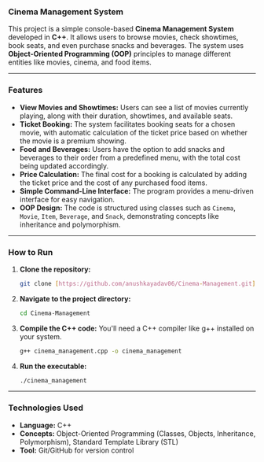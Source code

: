 ### Cinema Management System

This project is a simple console-based **Cinema Management System** developed in **C++**. It allows users to browse movies, check showtimes, book seats, and even purchase snacks and beverages. The system uses **Object-Oriented Programming (OOP)** principles to manage different entities like movies, cinema, and food items.

---

### Features

* **View Movies and Showtimes:** Users can see a list of movies currently playing, along with their duration, showtimes, and available seats.
* **Ticket Booking:** The system facilitates booking seats for a chosen movie, with automatic calculation of the ticket price based on whether the movie is a premium showing.
* **Food and Beverages:** Users have the option to add snacks and beverages to their order from a predefined menu, with the total cost being updated accordingly.
* **Price Calculation:** The final cost for a booking is calculated by adding the ticket price and the cost of any purchased food items.
* **Simple Command-Line Interface:** The program provides a menu-driven interface for easy navigation.
* **OOP Design:** The code is structured using classes such as `Cinema`, `Movie`, `Item`, `Beverage`, and `Snack`, demonstrating concepts like inheritance and polymorphism.

---

### How to Run

1.  **Clone the repository:**
    ```bash
    git clone [https://github.com/anushkayadav06/Cinema-Management.git](https://github.com/anushkayadav06/Cinema-Management.git)
    ```
2.  **Navigate to the project directory:**
    ```bash
    cd Cinema-Management
    ```
3.  **Compile the C++ code:** You'll need a C++ compiler like g++ installed on your system.
    ```bash
    g++ cinema_management.cpp -o cinema_management
    ```
4.  **Run the executable:**
    ```bash
    ./cinema_management
    ```

---

### Technologies Used

* **Language:** C++
* **Concepts:** Object-Oriented Programming (Classes, Objects, Inheritance, Polymorphism), Standard Template Library (STL)
* **Tool:** Git/GitHub for version control
